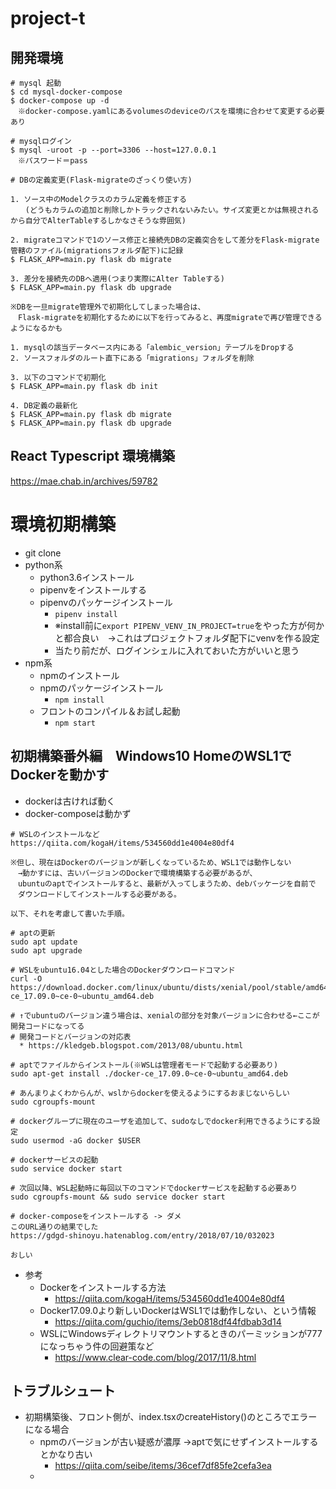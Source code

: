 # project-t

## 開発環境

```
# mysql 起動
$ cd mysql-docker-compose
$ docker-compose up -d
　※docker-compose.yamlにあるvolumesのdeviceのパスを環境に合わせて変更する必要あり

# mysqlログイン
$ mysql -uroot -p --port=3306 --host=127.0.0.1
　※パスワード＝pass

# DBの定義変更(Flask-migrateのざっくり使い方)

1. ソース中のModelクラスのカラム定義を修正する
　　(どうもカラムの追加と削除しかトラックされないみたい。サイズ変更とかは無視されるから自分でAlterTableするしかなさそうな雰囲気)

2. migrateコマンドで1のソース修正と接続先DBの定義突合をして差分をFlask-migrate管轄のファイル(migrationsフォルダ配下)に記録
$ FLASK_APP=main.py flask db migrate

3. 差分を接続先のDBへ適用(つまり実際にAlter Tableする)
$ FLASK_APP=main.py flask db upgrade

※DBを一旦migrate管理外で初期化してしまった場合は、
　Flask-migrateを初期化するために以下を行ってみると、再度migrateで再び管理できるようになるかも

1. mysqlの該当データベース内にある「alembic_version」テーブルをDropする
2. ソースフォルダのルート直下にある「migrations」フォルダを削除

3. 以下のコマンドで初期化
$ FLASK_APP=main.py flask db init

4. DB定義の最新化
$ FLASK_APP=main.py flask db migrate
$ FLASK_APP=main.py flask db upgrade

```

## React Typescript 環境構築
https://mae.chab.in/archives/59782

# 環境初期構築
- git clone
- python系
  - python3.6インストール
  - pipenvをインストールする
  - pipenvのパッケージインストール
    - `pipenv install`
    - ※install前に`export PIPENV_VENV_IN_PROJECT=true`をやった方が何かと都合良い　→これはプロジェクトフォルダ配下にvenvを作る設定
    - 当たり前だが、ログインシェルに入れておいた方がいいと思う
- npm系
  - npmのインストール
  - npmのパッケージインストール
    - `npm install`
  - フロントのコンパイル＆お試し起動
    - `npm start`

## 初期構築番外編　Windows10 HomeのWSL1で　Dockerを動かす
- dockerは古ければ動く
- docker-composeは動かず
```
# WSLのインストールなど
https://qiita.com/kogaH/items/534560dd1e4004e80df4

※但し、現在はDockerのバージョンが新しくなっているため、WSL1では動作しない
　→動かすには、古いバージョンのDockerで環境構築する必要があるが、
　ubuntuのaptでインストールすると、最新が入ってしまうため、debパッケージを自前で
　ダウンロードしてインストールする必要がある。

以下、それを考慮して書いた手順。

# aptの更新
sudo apt update
sudo apt upgrade

# WSLをubuntu16.04とした場合のDockerダウンロードコマンド
curl -O https://download.docker.com/linux/ubuntu/dists/xenial/pool/stable/amd64/docker-ce_17.09.0~ce-0~ubuntu_amd64.deb

# ↑でubuntuのバージョン違う場合は、xenialの部分を対象バージョンに合わせる←ここが開発コードになってる
# 開発コードとバージョンの対応表
  * https://kledgeb.blogspot.com/2013/08/ubuntu.html

# aptでファイルからインストール(※WSLは管理者モードで起動する必要あり)
sudo apt-get install ./docker-ce_17.09.0~ce-0~ubuntu_amd64.deb

# あんまりよくわからんが、wslからdockerを使えるようにするおまじないらしい
sudo cgroupfs-mount

# dockerグループに現在のユーザを追加して、sudoなしでdocker利用できるようにする設定
sudo usermod -aG docker $USER

# dockerサービスの起動
sudo service docker start

# 次回以降、WSL起動時に毎回以下のコマンドでdockerサービスを起動する必要あり
sudo cgroupfs-mount && sudo service docker start

# docker-composeをインストールする -> ダメ
このURL通りの結果でした
https://gdgd-shinoyu.hatenablog.com/entry/2018/07/10/032023

おしい

```
- 参考
  - Dockerをインストールする方法
    - https://qiita.com/kogaH/items/534560dd1e4004e80df4
  - Docker17.09.0より新しいDockerはWSL1では動作しない、という情報
    - https://qiita.com/guchio/items/3eb0818df44fdbab3d14
  - WSLにWindowsディレクトリマウントするときのパーミッションが777になっちゃう件の回避策など
    - https://www.clear-code.com/blog/2017/11/8.html

## トラブルシュート
- 初期構築後、フロント側が、index.tsxのcreateHistory()のところでエラーになる場合
  - npmのバージョンが古い疑惑が濃厚 →aptで気にせずインストールするとかなり古い
    - https://qiita.com/seibe/items/36cef7df85fe2cefa3ea
  - 



